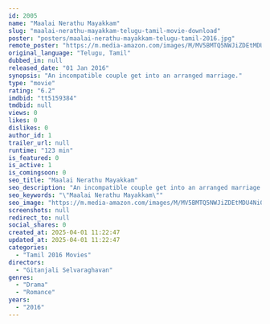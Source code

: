 ```yaml
---
id: 2005
name: "Maalai Nerathu Mayakkam"
slug: "maalai-nerathu-mayakkam-telugu-tamil-movie-download"
poster: "posters/maalai-nerathu-mayakkam-telugu-tamil-2016.jpg"
remote_poster: "https://m.media-amazon.com/images/M/MV5BMTQ5NWJiZDEtMDU4Ni00YTEzLWE5MGEtYzQyYjI0NGZmY2FiXkEyXkFqcGc@._V1_SX300.jpg"
original_language: "Telugu, Tamil"
dubbed_in: null
released_date: "01 Jan 2016"
synopsis: "An incompatible couple get into an arranged marriage."
type: "movie"
rating: "6.2"
imdbid: "tt5159384"
tmdbid: null
views: 0
likes: 0
dislikes: 0
author_id: 1
trailer_url: null
runtime: "123 min"
is_featured: 0
is_active: 1
is_comingsoon: 0
seo_title: "Maalai Nerathu Mayakkam"
seo_description: "An incompatible couple get into an arranged marriage."
seo_keywords: "\"Maalai Nerathu Mayakkam\""
seo_image: "https://m.media-amazon.com/images/M/MV5BMTQ5NWJiZDEtMDU4Ni00YTEzLWE5MGEtYzQyYjI0NGZmY2FiXkEyXkFqcGc@._V1_SX300.jpg"
screenshots: null
redirect_to: null
social_shares: 0
created_at: 2025-04-01 11:22:47
updated_at: 2025-04-01 11:22:47
categories:
  - "Tamil 2016 Movies"
directors:
  - "Gitanjali Selvaraghavan"
genres:
  - "Drama"
  - "Romance"
years:
  - "2016"
---
```

